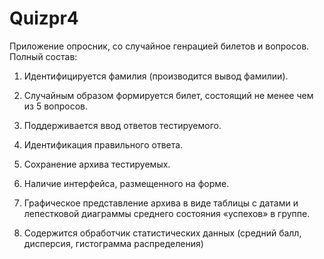 # Quizpr4
Приложение опросник, со случайное генрацией билетов и вопросов.
Полный состав:

1. Идентифицируется фамилия (производится вывод фамилии).

2. Случайным образом формируется билет, состоящий не менее чем из 5 вопросов.

3. Поддерживается ввод ответов тестируемого.

4. Идентификация правильного ответа.

5. Сохранение архива тестируемых.

6. Наличие интерфейса, размещенного на форме.

7. Графическое представление архива в виде таблицы с датами и лепестковой диаграммы среднего состояния «успехов» в группе.

8. Содержится обработчик статистических данных (средний балл, дисперсия, гистограмма распределения)
